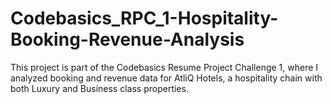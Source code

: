 # Codebasics_RPC_1-Hospitality-Booking-Revenue-Analysis
This project is part of the Codebasics Resume Project Challenge 1, where I analyzed booking and revenue data for AtliQ Hotels, a hospitality chain with both Luxury and Business class properties.
